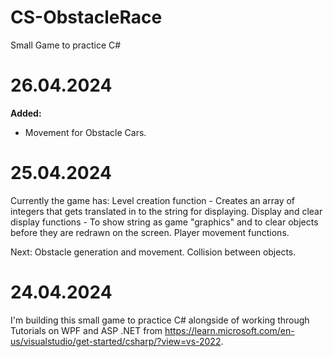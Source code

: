 # CS-ObstacleRace
Small Game to practice C#

# 26.04.2024
**Added:**
- Movement for Obstacle Cars.

# 25.04.2024
Currently the game has:
Level creation function - Creates an array of integers that gets translated in to the string for displaying.
Display and clear display functions - To show string as game "graphics" and to clear objects before they are redrawn on the screen.
Player movement functions.

Next:
Obstacle generation and movement.
Collision between objects.

# 24.04.2024
I'm building this small game to practice C# alongside of working through Tutorials on WPF and ASP .NET from https://learn.microsoft.com/en-us/visualstudio/get-started/csharp/?view=vs-2022.
